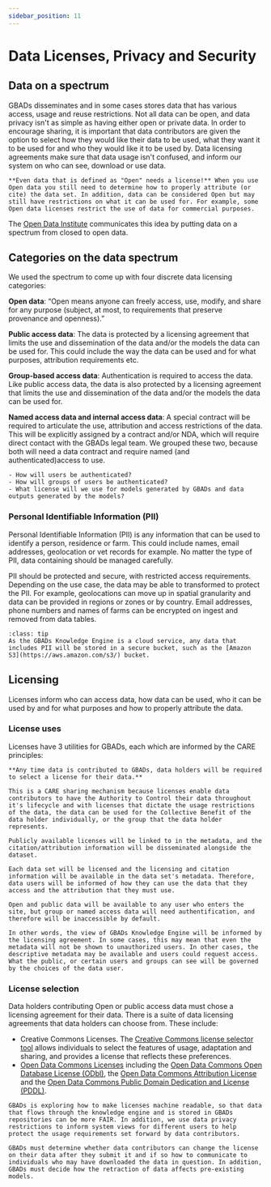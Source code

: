 ```yaml
---
sidebar_position: 11
---
```

# Data Licenses, Privacy and Security

## Data on a spectrum

GBADs disseminates and in some cases stores data that has various access, usage and reuse restrictions. Not all data can be open, and data privacy isn't as simple as having either open or private data. In order to encourage sharing, it is important that data contributors are given the option to select how they would like their data to be used, what they want it to be used for and who they would like it to be used by. Data licensing agreements make sure that data usage isn't confused, and inform our system on who can see, download or use data. 

```{margin}
**Even data that is defined as "Open" needs a license!** When you use Open data you still need to determine how to properly attribute (or cite) the data set. In addition, data can be considered Open but may still have restrictions on what it can be used for. For example, some Open data licenses restrict the use of data for commercial purposes. 
```

The [Open Data Institute](https://theodi.org/about-the-odi/) communicates this idea by putting data on a spectrum from closed to open data. 

<!-- ![AgDataSpectrum](/images/20210723_AgDataSpectrum_ODI.png) -->

## Categories on the data spectrum

We used the spectrum to come up with four discrete data licensing categories:

**Open data**: “Open means anyone can freely access, use, modify, and share for any purpose (subject, at most, to requirements that preserve provenance and openness).”
 
**Public access data**: The data is protected by a licensing agreement that limits the use and dissemination of the data and/or the models the data can be used for. This could include the way the data can be used and for what purposes, attribution requirements etc.

**Group-based access data**: Authentication is required to access the data. Like public access data, the data is also protected by a licensing agreement that limits the use and dissemination of the data and/or the models the data can be used for. 

**Named access data and internal access data**: A special contract will be required to articulate the use, attribution and access restrictions of the data. This will be explicitly assigned by a contract and/or NDA, which will require direct contact with the GBADs legal team. We grouped these two, because both will need a data contract and require named (and authenticated)access to use.

```{admonition} Decision Needed
- How will users be authenticated? 
- How will groups of users be authenticated? 
- What license will we use for models generated by GBADs and data outputs generated by the models?
```

### Personal Identifiable Information (PII)

Personal Identifiable Information (PII) is any information that can be used to identify a person, residence or farm. This could include names, email addresses, geolocation or vet records for example. No matter the type of PII, data containing should be managed carefully. 

PII should be protected and secure, with restricted access requirements. Depending on the use case, the data may be able to transformed to protect the PII. For example, geolocations can move up in spatial granularity and data can be provided in regions or zones or by country. Email addresses, phone numbers and names of farms can be encrypted on ingest and removed from data tables. 

```{admonition} Secure Data Storage Infrastructure 
:class: tip
As the GBADs Knowledge Engine is a cloud service, any data that includes PII will be stored in a secure bucket, such as the [Amazon S3](https://aws.amazon.com/s3/) bucket.
```

## Licensing

Licenses inform who can access data, how data can be used, who it can be used by and for what purposes and how to properly attribute the data. 

### License uses 
Licenses have 3 utilities for GBADs, each which are informed by the CARE principles: 

```{tabbed} 1. Protect Data Contributors 
**Any time data is contributed to GBADs, data holders will be required to select a license for their data.** 

This is a CARE sharing mechanism because licenses enable data contributors to have the Authority to Control their data throughout it's lifecycle and with licenses that dictate the usage restrictions of the data, the data can be used for the Collective Benefit of the data holder individually, or the group that the data holder represents. 

Publicly available licenses will be linked to in the metadata, and the citation/attribution information will be disseminated alongside the dataset.
```

```{tabbed} 2. Inform Data Users
Each data set will be licensed and the licensing and citation information will be available in the data set's metadata. Therefore, data users will be informed of how they can use the data that they access and the attribution that they must use. 
```

```{tabbed} 3. Inform System View
Open and public data will be available to any user who enters the site, but group or named access data will need authentification, and therefore will be inaccessible by default. 

In other words, the view of GBADs Knowledge Engine will be informed by the licensing agreement. In some cases, this may mean that even the metadata will not be shown to unauthorized users. In other cases, the descriptive metadata may be available and users could request access. What the public, or certain users and groups can see will be governed by the choices of the data user. 
```

### License selection

Data holders contributing Open or public access data must chose a licensing agreement for their data. There is a suite of data licensing agreements that data holders can choose from. These include: 

- Creative Commons Licenses. The [Creative Commons license selector tool](https://creativecommons.org/choose/) allows individuals to select the features of usage, adaptation and sharing, and provides a license that reflects these preferences.
- [Open Data Commons Licenses](https://opendatacommons.org/licenses/) including the [Open Data Commons Open Database License (ODbl)](https://opendatacommons.org/licenses/odbl/), the [Open Data Commons Attribution License](https://opendatacommons.org/licenses/by/) and the [Open Data Commons Public Domain Dedication and License (PDDL)](https://opendatacommons.org/licenses/pddl/). 


```{admonition} Machine Readable Licenses
GBADs is exploring how to make licenses machine readable, so that data that flows through the knowledge engine and is stored in GBADs repositories can be more FAIR. In addition, we use data privacy restrictions to inform system views for different users to help protect the usage requirements set forward by data contributors. 
``` 

```{admonition} Decision Needed
GBADs must determine whether data contributors can change the license on their data after they submit it and if so how to communicate to individuals who may have downloaded the data in question. In addition, GBADs must decide how the retraction of data affects pre-existing models.
```



<!---

Data Types
GBADs is a trusted broker for 

the following data types: indigenous, academic, non-corporate (e.g. NGO’s), 
corporate, and commercial data (Table 1). Through collaborations with community outreach programs and 
other organizations, GBADs may also serve as the sole repository of particular data. Data can fall into 
multiple categories (for example, data can be corporate and commercial).  We can also classify the data 
as open (accessible to everyone) or private (accessible only to a defined set of users). The definitions 
of each data type provides a basis for understanding the ownership, access and licensing specifications 
of the data handled by GBADs and its users. 

Data and user types are being further refined as they will be used to determine the view of the data portal 
interface.  For example, a controlled vocabulary is required to properly define Indigenous data.  In the 
Canadian context, marking data simply as ‘Indigenous data’ is not adequate to properly define the provenance 
and governance of these data assets. There are many types of Indigenous peoples in Canada (Metìs, First Nations, 
etc.), each from different areas of the country and with different traditions and customs. Therefore, in order 
for the data to be of collective benefit, data must be properly labelled to which type of Indigenous data it 
is related to. 

Similarly, for small stakeholders there may be ontological needs that are not yet anticipated, especially when 
considering each stakeholder from the global perspective. If we wish to be a ‘trusted’ data broker for small 
stakeholders, private, and marginalized groups, it is important that we work with our data contributors, especially 
those without power, to annotate our data such that it is for the Collective Benefit of small stakeholders 
(and not just large). --->

<!---Table 1: Data types definitions

| Data Type | Definition |
| --- | --- |
| Indigenous data | All data owned by Indigenous Peoples and their territories including but not limited to data related to cultural heritage, knowledge, natural resources, practices and languages. This includes data that are “collected by governments and institutions about Indigenous Peoples and their territories” (GIDA, 2019). |
|Academic data | Data that are owned or collected by individuals belonging to academic institutions such as Universities.  This includes data available through academic journal articles and data collected through experimental procedures for research. |
| GBADs Data Repositories | Data that is collected through collaborations with GBADs such partnerships with communities, researchers, academic institutions and NGOs. Note that data housed by GBADs may fall under other categories (i.e. data that are housed by GBADs may also be academic data), but GBADs will govern the licensing and degree of availability and openness of this data. |
| Commercial data | Data from commercial organizations, usually but not limited to a paid accrual method. |
| Corporate data | Data obtained from a corporate company, organization or group. This includes government and UN sourced data, such as the World Bank and FAO. |
| Non-corporate data | Data from non-corporate entities, organizations or individuals. |
```{note} Data can be commercial and corporate, or non-commercial.
``` --->


<!---

Licensing


To ensure that data are FAIR(S) and CARE, the licensing information for each data source will be accessible to users in the 
metadata. Licensing information must be accessible to ensure that users can assess the reusability of the data and comply 
with potential data use restrictions and attribution requirements. Clear and accessible information about data use restrictions 
are especially important for compliance of CARE principles; in specific, to protect Indigenous Data Sovereignty and to lift the 
rights and interests of all GBADs Indigenous data contributors (CARE:A1;A2;A3). 

```{admonition} Decision Needed
GBADs needs to establish whether it intends to have a preferred license for all data housed in its data repositories and whether 
this license should be one that ensures that data cannot be used for commercial purposes.
```
 
The metadata for each data source must include a URL to the licensing agreement of the data and any related metadata (if applicable). 
 
A list of common data licensing agreements has been collected and are available in Appendix F: Common Licensing Agreements. In 
some cases, such as for data coming from non-corporate sources, licensing information may not have been determined or decided 
on. Data contributors will be provided with our list of preferred data licensing agreements or encouraged to select a license 
using the [Creative Commons License Selector Tool](https://creativecommons.org/choose/). 
 
To ensure that data are used for the collective benefit of Indigenous Peoples, Indigenous data contributors may choose to govern 
who has access to their data (CARE:A2). The GBADs data portal will be designed to accommodate this distinction and to ensure the 
security and privacy of parties involved.  
 
Handling Open and Private Data
------------------------------

The GBADs data portal is a data broker, meaning we handle and provide data contributed by other sources. Therefore, it is not 
at the discretion of GBADs to determine who can access data that is not housed by GBADs. To ensure that the rights of data 
contributors are respected, the data portal and informatics website will ensure that the data are secure and can only be accessed 
by the individuals identified by the data contributors/owners. 

As suggested by FAIR:A2, metadata for all data sources (open and private) will be available through a metadata search portal and 
will remain accessible even in the case where data is no longer available through the GBADs portal. However, not all of the data 
corresponding to metadata will be available to all users. Because provenance information is included in the metadata, this will 
allow data users to track archived data sources to their original owner. 

GBADs anticipates the following user types: 
- Academic users
- Corporate users 
- Non-corporate users 
- Commercial users 

Open (meta)data will be publicly accessible to all users of GBADs. See Mechanisms for Data Sharing for more information about 
how the GBADs system will handle different user types and data restrictions, while keeping privacy and security a priority for the system. --->

